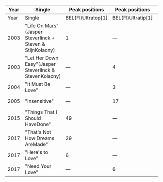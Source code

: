 |Year| Single|Peak positions|Peak positions|Album|
|--|--|--|--|--|
|Year| Single|BEL(Fl)Ultratop[1]|BEL(Fl)Ultratip[1]|Album|
|2003|"Life On Mars"(Jasper Steverlinck + Steven & StijnKolacny)|1| —|Songs of Innocence|
|2003|"Let Her Down Easy"(Jasper Steverlinck & StevenKolacny)|—|4|Songs of Innocence|
|2004| "It Must Be Love"| —|3|Songs of Innocence|
|2005| "Insensitive"| —|17|Songs of Innocence|
|2015|"Things That I Should HaveDone"|49| —||
|2017|"That's Not How Dreams AreMade"|29| —|Uncut|
|2017|"Here's to Love"|6| —|Uncut|
|2017|"Need Your Love"| —|6|Uncut|